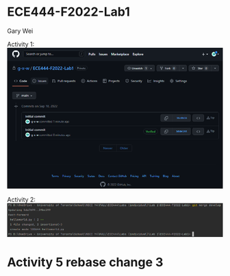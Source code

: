 # ECE444-F2022-Lab1
Gary Wei

Activity 1:
![img.png](img.png)

Activity 2:
![img_1.png](img_1.png)

# Activity 5 rebase change 3